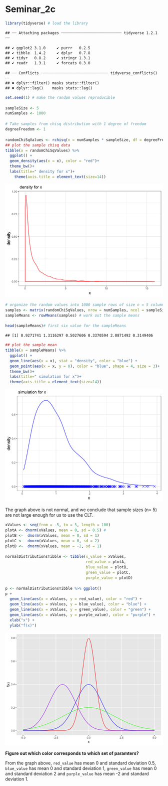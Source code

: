 Seminar\_2c
================

``` r
library(tidyverse) # load the library
```

    ## ── Attaching packages ─────────────────────────── tidyverse 1.2.1 ──

    ## ✔ ggplot2 3.1.0     ✔ purrr   0.2.5
    ## ✔ tibble  1.4.2     ✔ dplyr   0.7.8
    ## ✔ tidyr   0.8.2     ✔ stringr 1.3.1
    ## ✔ readr   1.3.1     ✔ forcats 0.3.0

    ## ── Conflicts ────────────────────────────── tidyverse_conflicts() ──
    ## ✖ dplyr::filter() masks stats::filter()
    ## ✖ dplyr::lag()    masks stats::lag()

``` r
set.seed(1) # make the random values reproducible 

sampleSize <- 5
numSamples <- 1000

# Take samples from chisq distribution with 1 degree of freedom
degreeFreedom <- 1

randomChiSqValues <- rchisq(n = numSamples * sampleSize, df = degreeFreedom)
## plot the sample chisq data
tibble(x = randomChiSqValues) %>% 
  ggplot() + 
  geom_density(aes(x = x), color = "red")+
  theme_bw()+
  labs(title=" density for x")+
    theme(axis.title = element_text(size=14))
```

![](seminar_2c_files/figure-markdown_github/unnamed-chunk-2-1.png)

``` r
# organize the random values into 1000 sample rows of size n = 5 columns
samples <- matrix(randomChiSqValues, nrow = numSamples, ncol = sampleSize)
sampleMeans <- rowMeans(samples) # work out the sample means 

head(sampleMeans)# first six value for the sampleMeans
```

    ## [1] 0.9271741 1.3116297 0.5027606 0.3370594 2.0871492 0.3149406

``` r
## plot the sample mean
tibble(x = sampleMeans) %>% 
  ggplot() + 
  geom_line(aes(x = x), stat = "density", color = "blue") +
  geom_point(aes(x = x, y = 0), color = "blue", shape = 4, size = 3)+
  theme_bw()+
  labs(title=" simulation for x")+
  theme(axis.title = element_text(size=14))
```

![](seminar_2c_files/figure-markdown_github/unnamed-chunk-3-1.png)

The graph above is not normal, and we conclude that sample sizes (n= 5) are not large enough for us to use the CLT.

``` r
xValues <- seq(from = -5, to = 5, length = 100)
plotA <- dnorm(xValues, mean = 0, sd = 0.5) #
plotB <-  dnorm(xValues, mean = 0, sd = 1)
plotC <-  dnorm(xValues, mean = 0, sd = 2)
plotD <-  dnorm(xValues, mean = -2, sd = 1)

normalDistributionsTibble <- tibble(x_value = xValues, 
                                    red_value = plotA,
                                    blue_value = plotB,
                                    green_value = plotC,
                                    purple_value = plotD)

p <- normalDistributionsTibble %>% ggplot()
p + 
  geom_line(aes(x = xValues, y = red_value), color = "red") +
  geom_line(aes(x = xValues, y = blue_value), color = "blue") +
  geom_line(aes(x = xValues, y = green_value), color = "green") +
  geom_line(aes(x = xValues, y = purple_value), color = "purple") +
  xlab("x") +
  ylab("f(x)")
```

![](seminar_2c_files/figure-markdown_github/unnamed-chunk-4-1.png)

**Figure out which color corresponds to which set of paramters?**

From the graph above, `red_value` has mean 0 and standard deviation 0.5, `blue_value` has mean 0 and standard deviation 1, `green_value` has mean 0 and standard deviation 2 and `purple_value` has mean -2 and standard deviation 1.
